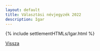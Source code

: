 ```yaml
---
layout: default
title: Választási névjegyzék 2022
description: Igar
---
```


{% include settlementHTMLs/Igar.html %}

[Vissza](../)